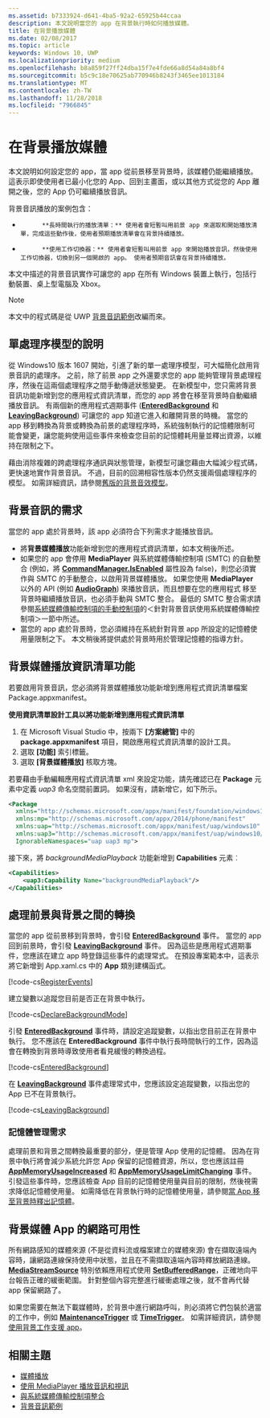 ```yaml
---
ms.assetid: b7333924-d641-4ba5-92a2-65925b44ccaa
description: 本文說明當您的 app 在背景執行時如何播放媒體。
title: 在背景播放媒體
ms.date: 02/08/2017
ms.topic: article
keywords: Windows 10, UWP
ms.localizationpriority: medium
ms.openlocfilehash: b8a859f27ff24dba15f7e4fde66a8d54a84a8bf4
ms.sourcegitcommit: b5c9c18e70625ab770946b8243f3465ee1013184
ms.translationtype: MT
ms.contentlocale: zh-TW
ms.lasthandoff: 11/28/2018
ms.locfileid: "7966845"
---
```

# <a name="play-media-in-the-background"></a>在背景播放媒體
本文說明如何設定您的 app，當 app 從前景移至背景時，該媒體仍能繼續播放。 這表示即使使用者已最小化您的 App、回到主畫面，或以其他方式從您的 App 離開之後，您的 App 仍可繼續播放音訊。 

背景音訊播放的案例包含：

-   
            **長時間執行的播放清單：** 使用者會短暫叫用前景 app 來選取和開始播放清單，完成這些動作後，使用者預期播放清單會在背景持續播放。

-   
            **使用工作切換器：** 使用者會短暫叫用前景 app 來開始播放音訊，然後使用工作切換器，切換到另一個開啟的 app。 使用者預期音訊會在背景持續播放。

本文中描述的背景音訊實作可讓您的 app 在所有 Windows 裝置上執行，包括行動裝置、桌上型電腦及 Xbox。

> [!NOTE]
> 本文中的程式碼是從 UWP [背景音訊範例](http://go.microsoft.com/fwlink/p/?LinkId=800141)改編而來。

## <a name="explanation-of-one-process-model"></a>單處理序模型的說明
從 Windows10 版本 1607 開始，引進了新的單一處理序模型，可大幅簡化啟用背景音訊的處理序。 之前，除了前景 app 之外還要求您的 app 能夠管理背景處理程序，然後在這兩個處理程序之間手動傳遞狀態變更。 在新模型中，您只需將背景音訊功能新增到您的應用程式資訊清單，而您的 app 將會在移至背景時自動繼續播放音訊。 有兩個新的應用程式週期事件 ([**EnteredBackground**](https://msdn.microsoft.com/library/windows/apps/Windows.ApplicationModel.Core.CoreApplication.EnteredBackground) 和 [**LeavingBackground**](https://msdn.microsoft.com/library/windows/apps/Windows.ApplicationModel.Core.CoreApplication.LeavingBackground)) 可讓您的 app 知道它進入和離開背景的時機。 當您的 app 移到轉換為背景或轉換為前景的處理程序時，系統強制執行的記憶體限制可能會變更，讓您能夠使用這些事件來檢查您目前的記憶體耗用量並釋出資源，以維持在限制之下。

藉由消除複雜的跨處理程序通訊與狀態管理，新模型可讓您藉由大幅減少程式碼，更快速地實作背景音訊。 不過，目前的回溯相容性版本仍然支援兩個處理程序的模型。 如需詳細資訊，請參閱[舊版的背景音效模型](legacy-background-media-playback.md)。

## <a name="requirements-for-background-audio"></a>背景音訊的需求
當您的 app 處於背景時，該 app 必須符合下列需求才能播放音訊。

* 將**背景媒體播放**功能新增到您的應用程式資訊清單，如本文稍後所述。
* 如果您的 app 會停用 **MediaPlayer** 與系統媒體傳輸控制項 (SMTC) 的自動整合 (例如，將 [**CommandManager.IsEnabled**](https://msdn.microsoft.com/library/windows/apps/Windows.Media.Playback.MediaPlaybackCommandManager.IsEnabled) 屬性設為 false)，則您必須實作與 SMTC 的手動整合，以啟用背景媒體播放。 如果您使用 **MediaPlayer** 以外的 API (例如 [**AudioGraph**](https://msdn.microsoft.com/library/windows/apps/Windows.Media.Audio.AudioGraph)) 來播放音訊，而且想要在您的應用程式 移至背景時繼續播放音訊，也必須手動與 SMTC 整合。 最低的 SMTC 整合需求請參閱[系統媒體傳輸控制項的手動控制項](system-media-transport-controls.md)的＜針對背景音訊使用系統媒體傳輸控制項＞一節中所述。
* 當您的 app 處於背景時，您必須維持在系統針對背景 app 所設定的記憶體使用量限制之下。 本文稍後將提供處於背景時用於管理記憶體的指導方針。

## <a name="background-media-playback-manifest-capability"></a>背景媒體播放資訊清單功能
若要啟用背景音訊，您必須將背景媒體播放功能新增到應用程式資訊清單檔案 Package.appxmanifest。 

**使用資訊清單設計工具以將功能新增到應用程式資訊清單**

1.  在 Microsoft Visual Studio 中，按兩下 **\[方案總管\]** 中的 **package.appxmanifest** 項目，開啟應用程式資訊清單的設計工具。
2.  選取 **\[功能\]** 索引標籤。
3.  選取 **\[背景媒體播放\]** 核取方塊。

若要藉由手動編輯應用程式資訊清單 xml 來設定功能，請先確認已在 **Package** 元素中定義 *uap3* 命名空間前置詞。 如果沒有，請新增它，如下所示。
```xml
<Package
  xmlns="http://schemas.microsoft.com/appx/manifest/foundation/windows10"
  xmlns:mp="http://schemas.microsoft.com/appx/2014/phone/manifest"
  xmlns:uap="http://schemas.microsoft.com/appx/manifest/uap/windows10"
  xmlns:uap3="http://schemas.microsoft.com/appx/manifest/uap/windows10/3"
  IgnorableNamespaces="uap uap3 mp">
```

接下來，將 *backgroundMediaPlayback* 功能新增到 **Capabilities** 元素︰
```xml
<Capabilities>
    <uap3:Capability Name="backgroundMediaPlayback"/>
</Capabilities>
```

## <a name="handle-transitioning-between-foreground-and-background"></a>處理前景與背景之間的轉換
當您的 app 從前景移到背景時，會引發 [**EnteredBackground**](https://msdn.microsoft.com/library/windows/apps/Windows.ApplicationModel.Core.CoreApplication.EnteredBackground) 事件。 當您的 app 回到前景時，會引發 [**LeavingBackground**](https://msdn.microsoft.com/library/windows/apps/Windows.ApplicationModel.Core.CoreApplication.LeavingBackground) 事件。 因為這些是應用程式週期事件，您應該在建立 app 時登錄這些事件的處理常式。 在預設專案範本中，這表示將它新增到 App.xaml.cs 中的 **App** 類別建構函式。 

[!code-cs[RegisterEvents](./code/BackgroundAudio_RS1/cs/App.xaml.cs#SnippetRegisterEvents)]

建立變數以追蹤您目前是否正在背景中執行。

[!code-cs[DeclareBackgroundMode](./code/BackgroundAudio_RS1/cs/App.xaml.cs#SnippetDeclareBackgroundMode)]

引發 [**EnteredBackground**](https://msdn.microsoft.com/library/windows/apps/Windows.ApplicationModel.Core.CoreApplication.EnteredBackground) 事件時，請設定追蹤變數，以指出您目前正在背景中執行。 您不應該在 **EnteredBackground** 事件中執行長時間執行的工作，因為這會在轉換到背景時導致使用者看見緩慢的轉換過程。

[!code-cs[EnteredBackground](./code/BackgroundAudio_RS1/cs/App.xaml.cs#SnippetEnteredBackground)]

在 [**LeavingBackground**](https://msdn.microsoft.com/library/windows/apps/Windows.ApplicationModel.Core.CoreApplication.LeavingBackground) 事件處理常式中，您應該設定追蹤變數，以指出您的 App 已不在背景執行。

[!code-cs[LeavingBackground](./code/BackgroundAudio_RS1/cs/App.xaml.cs#SnippetLeavingBackground)]

### <a name="memory-management-requirements"></a>記憶體管理需求
處理前景和背景之間轉換最重要的部分，便是管理 App 使用的記憶體。 因為在背景中執行將會減少系統允許您 App 保留的記憶體資源，所以，您也應該註冊 [**AppMemoryUsageIncreased**](https://msdn.microsoft.com/library/windows/apps/Windows.System.MemoryManager.AppMemoryUsageIncreased) 和 [**AppMemoryUsageLimitChanging**](https://msdn.microsoft.com/library/windows/apps/Windows.System.MemoryManager.AppMemoryUsageLimitChanging) 事件。 引發這些事件時，您應該檢查 App 目前的記憶體使用量與目前的限制，然後視需求降低記憶體使用量。 如需降低在背景執行時的記憶體使用量，請參閱[當 App 移至背景時釋出記憶體](../launch-resume/reduce-memory-usage.md)。

## <a name="network-availability-for-background-media-apps"></a>背景媒體 App 的網路可用性
所有網路感知的媒體來源 (不是從資料流或檔案建立的媒體來源) 會在擷取遠端內容時，讓網路連線保持使用中狀態，並且在不需擷取遠端內容時釋放網路連線。 [**MediaStreamSource**](https://msdn.microsoft.com/library/windows/apps/Windows.Media.Core.MediaStreamSource) 特別依賴應用程式使用 [**SetBufferedRange**](https://msdn.microsoft.com/library/windows/apps/dn282762)，正確地向平台報告正確的緩衝範圍。 針對整個內容完整進行緩衝處理之後，就不會再代替 app 保留網路了。

如果您需要在無法下載媒體時，於背景中進行網路呼叫，則必須將它們包裝於適當的工作中，例如 [**MaintenanceTrigger**](https://msdn.microsoft.com/library/windows/apps/Windows.ApplicationModel.Background.MaintenanceTrigger) 或 [**TimeTrigger**](https://msdn.microsoft.com/library/windows/apps/Windows.ApplicationModel.Background.TimeTrigger)。 如需詳細資訊，請參閱[使用背景工作支援 app](https://msdn.microsoft.com/windows/uwp/launch-resume/support-your-app-with-background-tasks)。

## <a name="related-topics"></a>相關主題
* [媒體播放](media-playback.md)
* [使用 MediaPlayer 播放音訊和視訊](play-audio-and-video-with-mediaplayer.md)
* [與系統媒體傳輸控制項整合](integrate-with-systemmediatransportcontrols.md)
* [背景音訊範例](https://github.com/Microsoft/Windows-universal-samples/tree/master/Samples/BackgroundMediaPlayback)

 

 





